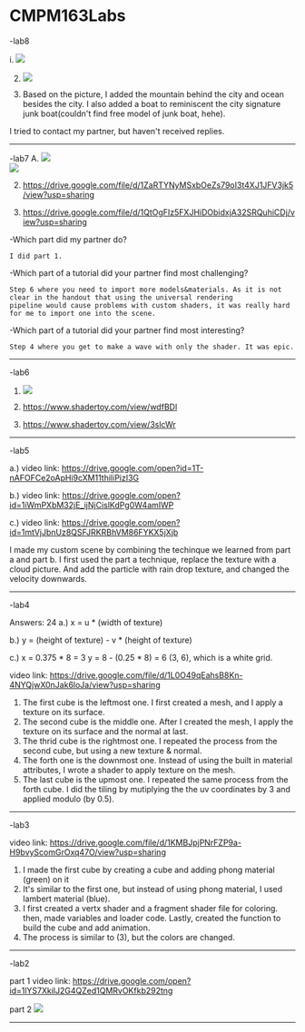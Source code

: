 # CMPM163Labs

-lab8

i. ![](lab8/hongkong.jpg)

2. ![](lab8/ScreenShot.png)

3. Based on the picture, I added the mountain behind the city and ocean besides the city.
   I also added a boat to reminiscent the city signature junk boat(couldn't find free model of junk boat, hehe).
   
I tried to contact my partner, but haven't received replies.
    
-------------------------------------
-lab7
A. ![](image/lab7/1.png)  
      ![](image/lab7/2.png)

2. https://drive.google.com/file/d/1ZaRTYNyMSxbOeZs79oI3t4XJ1JFV3jk5/view?usp=sharing

3. https://drive.google.com/file/d/1QtOgFIz5FXJHiDObidxjA32SRQuhiCDj/view?usp=sharing


-Which part did my partner do?

    I did part 1.
-Which part of a tutorial did your partner find most challenging?

    Step 6 where you need to import more models&materials. As it is not clear in the handout that using the universal rendering
    pipeline would cause problems with custom shaders, it was really hard for me to import one into the scene.
-Which part of a tutorial did your partner find most interesting?

    Step 4 where you get to make a wave with only the shader. It was epic.
    
-------------------------------------
-lab6
1. ![](lab6/screenshot.png)

2. https://www.shadertoy.com/view/wdfBDl

3. https://www.shadertoy.com/view/3slcWr
-------------------------------------
-lab5

a.) video link: https://drive.google.com/open?id=1T-nAFOFCe2oApHi9cXM11thiliPizI3G

b.) video link: https://drive.google.com/open?id=1iWmPXbM32jE_ijNjCislKdPg0W4amIWP

c.) video link: https://drive.google.com/open?id=1mtVjJbnUz8QSFJRKRBhVM86FYKX5jXjb

I made my custom scene by combining the techinque we learned from part a and part b. 
I first used the part a technique, replace the texture with a cloud picture. 
And add the particle with rain drop texture, and changed the velocity downwards.

-------------------------------------
-lab4

Answers:
24 a.) x = u * (width of texture)

   b.) y = (height of texture) - v * (height of texture)
   
   c.) x = 0.375 * 8 = 3
       y = 8 - (0.25 * 8) = 6
       (3, 6), which is a white grid.
       

video link: https://drive.google.com/file/d/1L0O49qEahsB8Kn-4NYQjwX0nJak6loJa/view?usp=sharing

1. The first cube is the leftmost one. I first created a mesh, and I apply a texture on its surface.
2. The second cube is the middle one. After I created the mesh, I apply the texture on its surface and the normal at last. 
3. The thrid cube is the rightmost one. I repeated the process from the second cube, but using a new texture & normal.
4. The forth one is the downmost one. Instead of using the built in material attributes, I wrote a shader to apply texture
   on the mesh.
5. The last cube is the upmost one. I repeated the same process from the forth cube. I did the tiling by mutiplying the 
   the uv coordinates by 3 and applied modulo (by 0.5).

-------------------------------------
-lab3

video link: https://drive.google.com/file/d/1KMBJpjPNrFZP9a-H9bvyScomGrOxq47O/view?usp=sharing

1. I made the first cube by creating a cube and adding phong material (green) on it
2. It's similar to the first one, but instead of using phong material, I used lambert material (blue).
3. I first created a vertx shader and a fragment shader file for coloring. then, made variables and
   loader code. Lastly, created the function to build the cube and add animation.
4. The process is similar to (3), but the colors are changed.

-------------------------------------
-lab2

part 1 video link: https://drive.google.com/open?id=1lYS7XkilJ2G4QZed1QMRvOKfkb292tng

part 2
![](image/lab2/part2.png)

-------------------------------------
